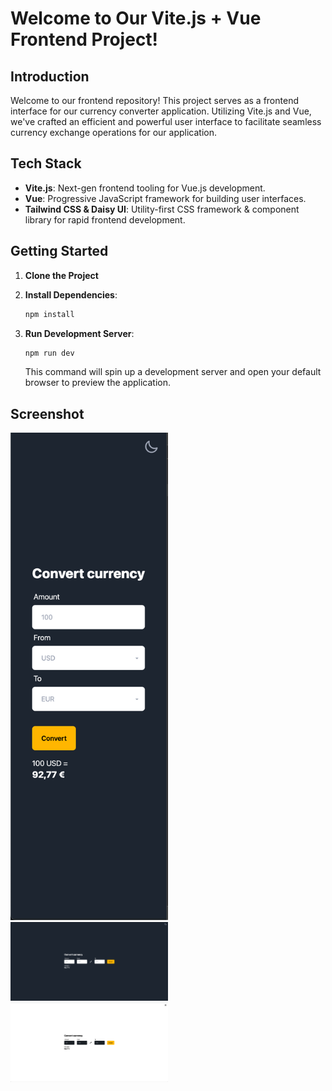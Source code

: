 # Welcome to Our Vite.js + Vue Frontend Project!

## Introduction

Welcome to our frontend repository! This project serves as a frontend interface for our currency converter application. Utilizing Vite.js and Vue, we've crafted an efficient and powerful user interface to facilitate seamless currency exchange operations for our application.

## Tech Stack

- **Vite.js**: Next-gen frontend tooling for Vue.js development.
- **Vue**: Progressive JavaScript framework for building user interfaces.
- **Tailwind CSS & Daisy UI**: Utility-first CSS framework & component library for rapid frontend development.

## Getting Started

1. **Clone the Project**

2. **Install Dependencies**:

   ```bash
   npm install
   ```

3. **Run Development Server**:

   ```bash
   npm run dev
   ```

   This command will spin up a development server and open your default browser to preview the application.

## Screenshot

<img src="screenshots/sh1.png" alt="App Screenshot" style="width:50%;">
<img src="screenshots/sh2.png" alt="App Screenshot" style="width:50%;">
<img src="screenshots/sh3.png" alt="App Screenshot" style="width:50%;">
